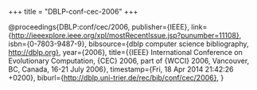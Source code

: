 +++
title = "DBLP-conf-cec-2006"
+++

@proceedings{DBLP:conf/cec/2006,
   publisher={IEEE},
   link={http://ieeexplore.ieee.org/xpl/mostRecentIssue.jsp?punumber=11108},
   isbn={0-7803-9487-9},
   bibsource={dblp computer science bibliography, http://dblp.org},
   year={2006},
   title={{IEEE} International Conference on Evolutionary Computation, {CEC}
2006, part of {WCCI} 2006, Vancouver, BC, Canada, 16-21 July 2006},
   timestamp={Fri, 18 Apr 2014 21:42:26 +0200},
   biburl={http://dblp.uni-trier.de/rec/bib/conf/cec/2006},
}
